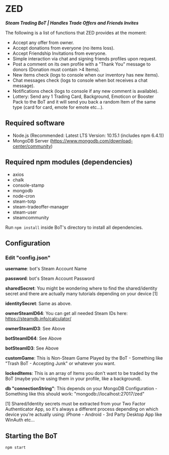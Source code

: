 # ZED

**_Steam Trading BoT | Handles Trade Offers and Friends Invites_**

The following is a list of functions that ZED provides at the moment:

* Accept any offer from owner.
* Accept donations from everyone (no items loss).
* Accept Friendship Invitations from everyone.
* Simple interaction via chat and signing friends profiles upon request.
* Post a comment on its own profile with a "Thank You" message to donors (Donation must contain >4 Items).
* New items check (logs to console when our inventory has new items).
* Chat messages check (logs to console when bot receives a chat message).
* Notifications check (logs to console if any new comment is available).
* Lottery: Send any 1 Trading Card, Background, Emoticon or Booster Pack to the BoT and it will send you back a random Item of the same type (card for card, emote for emote etc...).


## Required software

* Node.js (Recommended: Latest LTS Version: 10.15.1 (includes npm 6.4.1))
* MongoDB Server (https://www.mongodb.com/download-center/community)

## Required npm modules (dependencies)

* axios
* chalk
* console-stamp
* mongodb
* node-cron
* steam-totp
* steam-tradeoffer-manager
* steam-user
* steamcommunity

Run `npm install` inside BoT's directory to install all dependencies.

## Configuration

### Edit "config.json"

**username**: bot's Steam Account Name

**password**: bot's Steam Account Password

**sharedSecret**: You might be wondering where to find the shared/identity secret and there are actually many tutorials depending on your device [1]

**identitySecret**: Same as above.

**ownerSteamID64**: You can get all needed Steam IDs here: https://steamdb.info/calculator/

**ownerSteamID3**: See Above

**botSteamID64**: See Above

**botSteamID3**: See Above

**customGame**: This is Non-Steam Game Played by the BoT - Something like "Trash BoT - Accepting Junk" or whatever you want.

**lockedItems**: This is an array of Items you don't want to be traded by the BoT (maybe you're using them in your profile, like a background).

**db "connectionString"**: This depends on your MongoDB Configuration - Something like this should work: "mongodb://localhost:27017/zed"


[1] Shared/Identity secrets must be extracted from your Two Factor Authenticator App, so it's always a different process depending on which device
you're actually using: iPhone - Android - 3rd Party Desktop App like WinAuth etc...

## Starting the BoT

`npm start`